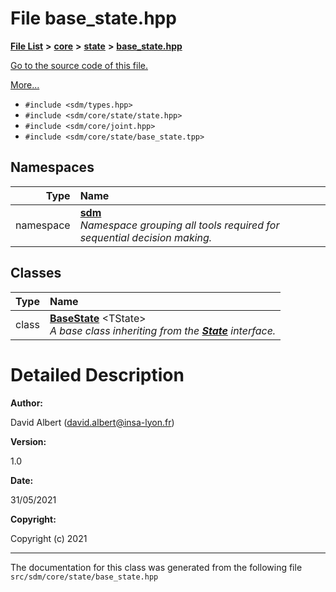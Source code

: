 
# File base\_state.hpp

<link rel="stylesheet" href="https://cdnjs.cloudflare.com/ajax/libs/KaTeX/0.5.1/katex.min.css">
<link rel="stylesheet" href="https://cdn.jsdelivr.net/github-markdown-css/2.2.1/github-markdown.css"/>



[**File List**](files.md) **>** [**core**](dir_92216a09053680f71034e5e26026ee62.md) **>** [**state**](dir_d0d8dc666ec4ca9b544d63f25347f269.md) **>** [**base\_state.hpp**](base__state_8hpp.md)

[Go to the source code of this file.](base__state_8hpp_source.md)

[More...](#detailed-description)

* `#include <sdm/types.hpp>`
* `#include <sdm/core/state/state.hpp>`
* `#include <sdm/core/joint.hpp>`
* `#include <sdm/core/state/base_state.tpp>`









## Namespaces

| Type | Name |
| ---: | :--- |
| namespace | [**sdm**](namespacesdm.md) <br>_Namespace grouping all tools required for sequential decision making._  |

## Classes

| Type | Name |
| ---: | :--- |
| class | [**BaseState**](classsdm_1_1BaseState.md) &lt;TState&gt;<br>_A base class inheriting from the_ [_**State**_](classsdm_1_1State.md) _interface._ |













# Detailed Description




**Author:**

David Albert ([david.albert@insa-lyon.fr](mailto:david.albert@insa-lyon.fr)) 




**Version:**

1.0 




**Date:**

31/05/2021




**Copyright:**

Copyright (c) 2021 




    

------------------------------
The documentation for this class was generated from the following file `src/sdm/core/state/base_state.hpp`